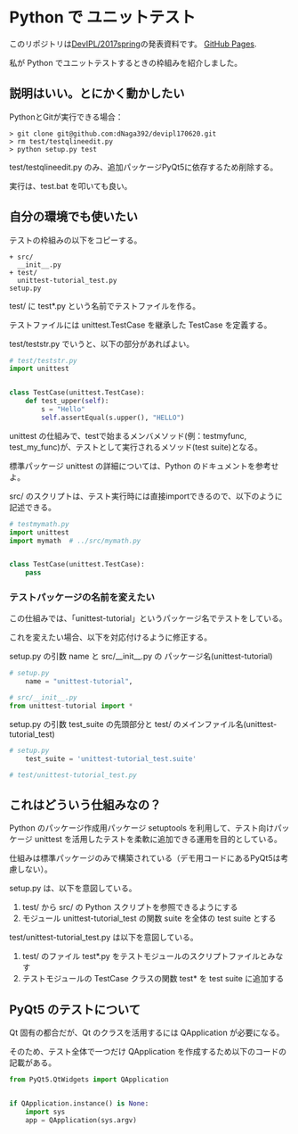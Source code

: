 # Python で ユニットテスト

このリポジトリは[DevIPL/2017spring](https://github.com/DevIPL/2017spring)の発表資料です。 [GitHub Pages](https://dnaga392.github.io/devipl170620/).

私が Python でユニットテストするときの枠組みを紹介しました。

## 説明はいい。とにかく動かしたい

PythonとGitが実行できる場合：

```console
> git clone git@github.com:dNaga392/devipl170620.git
> rm test/testqlineedit.py
> python setup.py test
```

test/testqlineedit.py のみ、追加パッケージPyQt5に依存するため削除する。

実行は、test.bat を叩いても良い。


## 自分の環境でも使いたい

テストの枠組みの以下をコピーする。

```
+ src/                                   
  __init__.py                            
+ test/                                  
  unittest-tutorial_test.py              
setup.py                               
```

test/ に test\*.py という名前でテストファイルを作る。

テストファイルには unittest.TestCase を継承した TestCase を定義する。

test/teststr.py でいうと、以下の部分があればよい。

```python
# test/teststr.py
import unittest


class TestCase(unittest.TestCase):
    def test_upper(self):
        s = "Hello"
        self.assertEqual(s.upper(), "HELLO")
```

unittest の仕組みで、testで始まるメンバメソッド(例：testmyfunc, test\_my\_func)が、テストとして実行されるメソッド(test suite)となる。

標準パッケージ unittest の詳細については、Python のドキュメントを参考せよ。

src/ のスクリプトは、テスト実行時には直接importできるので、以下のように記述できる。

```python
# testmymath.py
import unittest
import mymath  # ../src/mymath.py


class TestCase(unittest.TestCase):
    pass
```


### テストパッケージの名前を変えたい

この仕組みでは、「unittest-tutorial」というパッケージ名でテストをしている。

これを変えたい場合、以下を対応付けるように修正する。


setup.py の引数 name と src/\_\_init\_\_.py の パッケージ名(unittest-tutorial)

```python
# setup.py
    name = "unittest-tutorial",
```

```python
# src/__init__.py
from unittest-tutorial import *
```

setup.py の引数 test\_suite の先頭部分と test/ のメインファイル名(unittest-tutorial\_test)


```python
# setup.py
    test_suite = 'unittest-tutorial_test.suite'
```

```python
# test/unittest-tutorial_test.py
```


## これはどういう仕組みなの？

Python のパッケージ作成用パッケージ setuptools を利用して、テスト向けパッケージ unittest を活用したテストを柔軟に追加できる運用を目的としている。

仕組みは標準パッケージのみで構築されている（デモ用コードにあるPyQt5は考慮しない）。

setup.py は、以下を意図している。

1. test/ から src/ の Python スクリプトを参照できるようにする
1. モジュール unittest-tutorial\_test の関数 suite を全体の test suite とする

test/unittest-tutorial\_test.py は以下を意図している。

1. test/ のファイル test\*.py をテストモジュールのスクリプトファイルとみなす
1. テストモジュールの TestCase クラスの関数 test\* を test suite に追加する

## PyQt5 のテストについて

Qt 固有の都合だが、Qt のクラスを活用するには QApplication が必要になる。

そのため、テスト全体で一つだけ QApplication を作成するため以下のコードの記載がある。


```python
from PyQt5.QtWidgets import QApplication


if QApplication.instance() is None:
    import sys
    app = QApplication(sys.argv)
```
